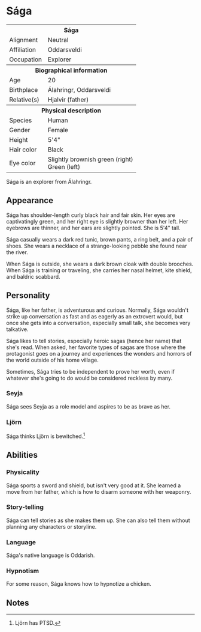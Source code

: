 # Sága

<table><tbody>
	<tr> <th colspan=2>Sága</th> </tr>
	<tr> <td>Alignment</td> <td>Neutral</td> </tr>
	<tr> <td>Affiliation</td> <td>Oddarsveldi</td> </tr>
	<tr> <td>Occupation</td> <td>Explorer</td> </tr>
	<tr> <th colspan=2>Biographical information</th> </tr>
	<tr> <td>Age</td> <td>20</td> </tr>
	<tr> <td>Birthplace</td> <td>Álahringr, Oddarsveldi</td> </tr>
	<tr> <td>Relative(s)</td> <td>Hjalvir (father)</td> </tr>
	<tr> <th colspan=2>Physical description</th> </tr>
	<tr> <td>Species</td> <td>Human</td> </tr>
	<tr> <td>Gender</td> <td>Female</td> </tr>
	<tr> <td>Height</td> <td>5'4"</td> </tr>
	<tr> <td>Hair color</td> <td>Black</td> </tr>
	<tr> <td>Eye color</td> <td>Slightly brownish green (right)<br>Green (left)</td> </tr>
</tbody></table>

Sága is an explorer from Álahringr.

## Appearance
Sága has shoulder-length curly black hair and fair skin. Her eyes are captivatingly green, and her right eye is slightly browner than her left. Her eyebrows are thinner, and her ears are slightly pointed. She is 5'4" tall.

Sága casually wears a dark red tunic, brown pants, a ring belt, and a pair of shoes. She wears a necklace of a strange-looking pebble she found near the river.

When Sága is outside, she wears a dark brown cloak with double brooches. When Sága is training or traveling, she carries her nasal helmet, kite shield, and baldric scabbard.

## Personality
Sága, like her father, is adventurous and curious. Normally, Sága wouldn't strike up conversation as fast and as eagerly as an extrovert would, but once she gets into a conversation, especially small talk, she becomes very talkative.

Sága likes to tell stories, especially heroic sagas (hence her name) that she's read. When asked, her favorite types of sagas are those where the protagonist goes on a journey and experiences the wonders and horrors of the world outside of his home village.

Sometimes, Sága tries to be independent to prove her worth, even if whatever she's going to do would be considered reckless by many.

### Seyja
Sága sees Seyja as a role model and aspires to be as brave as her.

### Ljörn
Sága thinks Ljörn is bewitched.[^1]

## Abilities
### Physicality
Sága sports a sword and shield, but isn't very good at it. She learned a move from her father, which is how to disarm someone with her weaponry.

### Story-telling
Sága can tell stories as she makes them up. She can also tell them without planning any characters or storyline.

### Language
Sága's native language is Oddarish.

### Hypnotism
For some reason, Sága knows how to hypnotize a chicken.

## Notes
[^1]: Ljörn has PTSD.
